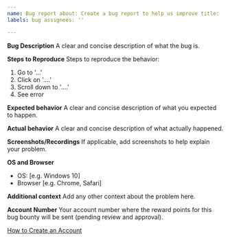 ```yaml
---
name: Bug report about: Create a bug report to help us improve title: ''
labels: bug assignees: ''

---
```


**Bug Description**
A clear and concise description of what the bug is.

**Steps to Reproduce**
Steps to reproduce the behavior:

1. Go to '...'
2. Click on '....'
3. Scroll down to '....'
4. See error

**Expected behavior**
A clear and concise description of what you expected to happen.

**Actual behavior**
A clear and concise description of what actually happened.

**Screenshots/Recordings**
If applicable, add screenshots to help explain your problem.

**OS and Browser**

- OS: [e.g. Windows 10]
- Browser [e.g. Chrome, Safari]

**Additional context**
Add any other context about the problem here.

**Account Number**
Your account number where the reward points for this bug bounty will be sent (pending review and approval).

[How to Create an Account](https://thenewboston.com/account-manager/create-an-account)
